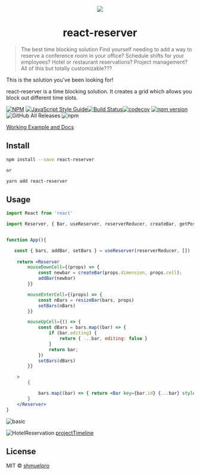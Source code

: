 <p align="center">
  <img src="https://user-images.githubusercontent.com/3017787/92125133-5109cd00-ee07-11ea-9138-e5184c64ab5d.png" style=" alt="react reserver" />
</p>
<h1 align="center">react-reserver</h1>

> The best time blocking solution
Find yourself needing to add a way to reserve a conference room in your office?
Schedule shifts for your employees?
Hotel or restaurant reservations? 
Project management?
All of this but totally customizable???

This is the solution you've been looking for!

react-reserver is a time blocking solution. 
It creates a grid which allows you block out different time slots. 

[![NPM](https://img.shields.io/npm/v/react-reserver.svg)](https://www.npmjs.com/package/react-reserver) [![JavaScript Style Guide](https://img.shields.io/badge/code_style-standard-brightgreen.svg)](https://standardjs.com)[![Build Status](https://travis-ci.org/shmuelpro/react-reserver.svg?branch=master)](https://travis-ci.org/shmuelpro/react-reserver)[![codecov](https://codecov.io/gh/shmuelpro/react-reserver/branch/master/graph/badge.svg)](https://codecov.io/gh/shmuelpro/react-reserver) [![npm version](https://badge.fury.io/js/react-reserver.svg)](https://badge.fury.io/js/react-reserver) ![GitHub All Releases](https://img.shields.io/github/downloads/shmuelpro/react-reserver/total) ![npm](https://img.shields.io/npm/dw/react-reserver)

<a href="https://shmuelpro.github.io/react-reserver/">Working Example and Docs</a>

## Install

```bash
npm install --save react-reserver

or 

yarn add react-reserver
```

## Usage

```jsx
import React from 'react'

import Reserver, { Bar, useReserver, reserverReducer, createBar, getPosition, resizeBars} from 'react-reserver'


function App(){

   const { bars, addBar, setBars } = useReserver(reserverReducer, [])
  
    return <Reserver       
        mouseDownCell={(props) => {
            const newbar = createBar(props.dimension, props.cell);
            addBar(newbar)
        }}

        mouseEnterCell={(props) => {
            const nBars = resizeBar(bars, props)
            setBars(nBars)
        }}

        mouseUpCell={() => {  
            const dBars = bars.map((bar) => {
                if (bar.editing) {
                    return { ...bar, editing: false }
                }
                return bar;
            })
            setBars(dBars)
        }}

    >
        {

            bars.map((bar) => { return <Bar key={bar.id} {...bar} style={{ ...getPosition(bar.row, bar.column, bar.dimension) }} /> })
        }
    </Reserver>
}
```
![basic](https://user-images.githubusercontent.com/3017787/91833839-e5c9ca80-ec4f-11ea-8993-c33afcaceed1.gif)

![HotelReservation](https://user-images.githubusercontent.com/3017787/92125209-70085f00-ee07-11ea-9a9c-22b0d2215603.gif)
[projectTimeline](https://user-images.githubusercontent.com/3017787/92125486-c37aad00-ee07-11ea-8114-c9e10ba9fed3.gif)

## License

MIT © [shmuelpro](https://github.com/shmuelpro)
